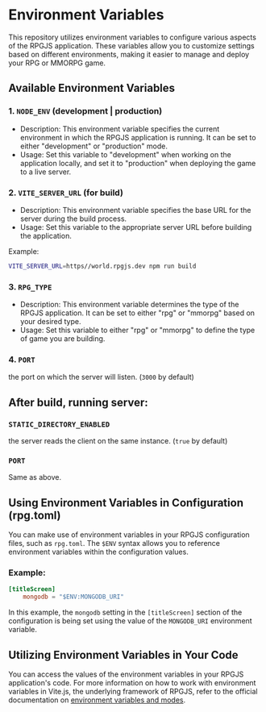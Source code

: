 # Environment Variables

This repository utilizes environment variables to configure various aspects of the RPGJS application. These variables allow you to customize settings based on different environments, making it easier to manage and deploy your RPG or MMORPG game.

## Available Environment Variables

### 1. `NODE_ENV` (development | production)

- Description: This environment variable specifies the current environment in which the RPGJS application is running. It can be set to either "development" or "production" mode.
- Usage: Set this variable to "development" when working on the application locally, and set it to "production" when deploying the game to a live server.

### 2. `VITE_SERVER_URL` (for build)

- Description: This environment variable specifies the base URL for the server during the build process.
- Usage: Set this variable to the appropriate server URL before building the application.

Example:

```bash
VITE_SERVER_URL=https//world.rpgjs.dev npm run build
```

### 3. `RPG_TYPE`

- Description: This environment variable determines the type of the RPGJS application. It can be set to either "rpg" or "mmorpg" based on your desired type.
- Usage: Set this variable to either "rpg" or "mmorpg" to define the type of game you are building.

### 4. `PORT`

the port on which the server will listen. (`3000` by default)

## After build, running server:

### `STATIC_DIRECTORY_ENABLED`

the server reads the client on the same instance. (`true` by default)

### `PORT`

Same as above.

## Using Environment Variables in Configuration (rpg.toml)

You can make use of environment variables in your RPGJS configuration files, such as `rpg.toml`. The `$ENV` syntax allows you to reference environment variables within the configuration values.

### Example:

```toml
[titleScreen]
    mongodb = "$ENV:MONGODB_URI"
```

In this example, the `mongodb` setting in the `[titleScreen]` section of the configuration is being set using the value of the `MONGODB_URI` environment variable.

## Utilizing Environment Variables in Your Code

You can access the values of the environment variables in your RPGJS application's code. For more information on how to work with environment variables in Vite.js, the underlying framework of RPGJS, refer to the official documentation on [environment variables and modes](https://vitejs.dev/guide/env-and-mode.html).
